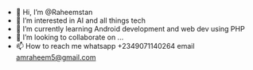 - 👋 Hi, I’m @Raheemstan
- 👀 I’m interested in AI and all things tech
- 🌱 I’m currently learning Android development and web dev using PHP
- 💞️ I’m looking to collaborate on ...
- 📫 How to reach me whatsapp +2349071140264
                      email    amraheem5@gmail.com

<!---
Raheemstan/Raheemstan is a ✨ special ✨ repository because its `README.md` (this file) appears on your GitHub profile.
You can click the Preview link to take a look at your changes.
--->

